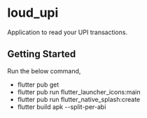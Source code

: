 # loud_upi

Application to read your UPI transactions.

## Getting Started

Run the below command,

- flutter pub get
- flutter pub run flutter_launcher_icons:main
- flutter pub run flutter_native_splash:create
- flutter build apk --split-per-abi
